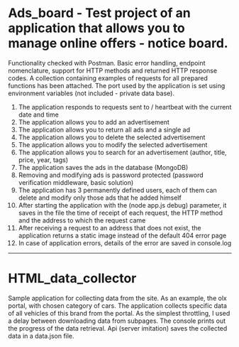 # Ads_board - Test project of an application that allows you to manage online offers - notice board.

Functionality checked with Postman.
Basic error handling, endpoint nomenclature, support for HTTP methods and returned HTTP response codes.
A collection containing examples of requests for all prepared functions has been attached.
The port used by the application is set using environment variables (not included - private data base).
1. The application responds to requests sent to / heartbeat with the current date and time
2. The application allows you to add an advertisement
3. The application allows you to return all ads and a single ad
4. The application allows you to delete the selected advertisement
5. The application allows you to modify the selected advertisement
6. The application allows you to search for an advertisement (author, title, price, year, tags)
7. The application saves the ads in the database (MongoDB)
8. Removing and modifying ads is password protected (password verification middleware, basic solution)
9. The application has 3 permanently defined users, each of them can delete and modify only those ads that he added himself
10. After starting the application with the (node app.js debug) parameter, it saves in the file the time of receipt of each request, the HTTP method and the address to which the request came
11. After receiving a request to an address that does not exist, the application returns a static image instead of the default 404 error page
12. In case of application errors, details of the error are saved in console.log

--------------------------------------------------------------------------------------

# HTML_data_collector

Sample application for collecting data from the site. 
As an example, the olx portal, with chosen category of cars. 
The application collects specific data of all vehicles of this brand from the portal.
As the simplest throttling, I used a delay between downloading data from subpages.
The console prints out the progress of the data retrieval.
Api (server imitation) saves the collected data in a data.json file.
